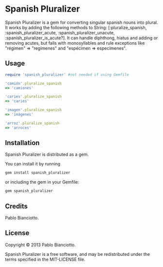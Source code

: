 Spanish Pluralizer
=========

Spanish Pluralizer is a gem for converting singular spanish nouns into plural.
It works by adding the following methods to String: [:pluralize_spanish, :spanish_pluralizer_acute, :spanish_pluralizer_unacute, :spanish_pluralizer_is_acute?].
It can handle diphthong, hiatus and adding or removing acutes, but fails with monosyllables and rule exceptions like "régimen" => "regímenes" and "espécimen => especímenes".

Usage
------------

```ruby
require 'spanish_pluralizer' #not needed if using Gemfile

'camión'.pluralize_spanish
=> 'camiones'

'caries'.pluralize_spanish
=> 'caries'

'imagen'.pluralize_spanish
=> 'imágenes'

'arroz'.pluralize_spanish
=> 'arroces'
```

Installation
------------

Spanish Pluralizer is distributed as a gem.

You can install it by running

```ruby
gem install spanish_pluralizer
```

or including the gem in your Gemfile:

```ruby
gem spanish_pluralizer
```

Credits
-------

Pablo Bianciotto.

License
-------

Copyright © 2013 Pablo Bianciotto.

Spanish Pluralizer is a free software, and may be redistributed under the terms specified in the MIT-LICENSE file.
